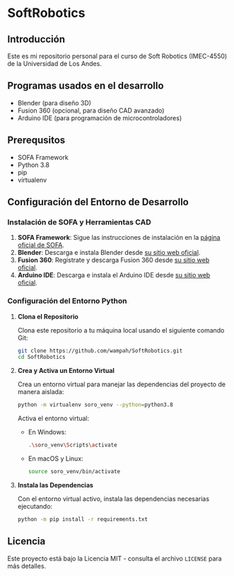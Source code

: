 # SoftRobotics

## Introducción
Este es mi repositorio personal para el curso de Soft Robotics (IMEC-4550) de la Universidad de Los Andes.

## Programas usados en el desarrollo
- Blender (para diseño 3D)
- Fusion 360 (opcional, para diseño CAD avanzado)
- Arduino IDE (para programación de microcontroladores)

## Prerequsitos
- SOFA Framework
- Python 3.8
- pip
- virtualenv

## Configuración del Entorno de Desarrollo

### Instalación de SOFA y Herramientas CAD
1. **SOFA Framework**: Sigue las instrucciones de instalación en la [página oficial de SOFA](https://www.sofa-framework.org/download/).
2. **Blender**: Descarga e instala Blender desde [su sitio web oficial](https://www.blender.org/download/).
3. **Fusion 360**: Regístrate y descarga Fusion 360 desde [su sitio web oficial](https://www.autodesk.com/products/fusion-360/overview).
4. **Arduino IDE**: Descarga e instala el Arduino IDE desde [su sitio web oficial](https://www.arduino.cc/en/software).

### Configuración del Entorno Python

1. **Clona el Repositorio**

    Clona este repositorio a tu máquina local usando el siguiente comando Git:

    ```bash
    git clone https://github.com/wampah/SoftRobotics.git
    cd SoftRobotics
    ```

2. **Crea y Activa un Entorno Virtual**

    Crea un entorno virtual para manejar las dependencias del proyecto de manera aislada:

    ```bash
    python -m virtualenv soro_venv --python=python3.8
    ```

    Activa el entorno virtual:

    - En Windows:
        ```bash
        .\soro_venv\Scripts\activate
        ```

    - En macOS y Linux:
        ```bash
        source soro_venv/bin/activate
        ```

3. **Instala las Dependencias**

    Con el entorno virtual activo, instala las dependencias necesarias ejecutando:

    ```bash
    python -m pip install -r requirements.txt
    ```

## Licencia
Este proyecto está bajo la Licencia MIT - consulta el archivo `LICENSE` para más detalles.